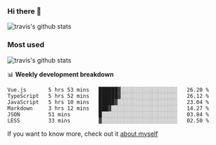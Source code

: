 ### Hi there 👋

<!--
**HondryTravis/HondryTravis** is a ✨ _special_ ✨ repository because its `README.md` (this file) appears on your GitHub profile.

Here are some ideas to get you started:

- 🔭 I’m currently working on ...
- 🌱 I’m currently learning ...
- 👯 I’m looking to collaborate on ...
- 🤔 I’m looking for help with ...
- 💬 Ask me about ...
- 📫 How to reach me: ...
- 😄 Pronouns: ...
- ⚡ Fun fact: ...
-->

![travis's github stats](https://github-readme-stats.vercel.app/api?username=HondryTravis&hide=stars)
### Most used
![travis's github stats](https://github-readme-stats.anuraghazra1.vercel.app/api/top-langs/?username=HondryTravis&layout=compact&hide_title=true)

📊 **Weekly development breakdown**

<!--START_SECTION:waka-->

```text
Vue.js       5 hrs 53 mins   ██████▓░░░░░░░░░░░░░░░░░░   26.20 %
TypeScript   5 hrs 52 mins   ██████▓░░░░░░░░░░░░░░░░░░   26.12 %
JavaScript   5 hrs 10 mins   █████▓░░░░░░░░░░░░░░░░░░░   23.04 %
Markdown     3 hrs 12 mins   ███▓░░░░░░░░░░░░░░░░░░░░░   14.27 %
JSON         51 mins         █░░░░░░░░░░░░░░░░░░░░░░░░   03.84 %
LESS         33 mins         ▓░░░░░░░░░░░░░░░░░░░░░░░░   02.50 %
```

<!--END_SECTION:waka-->

If you want to know more, check out it [about myself](https://hondrytravis.github.io/)
